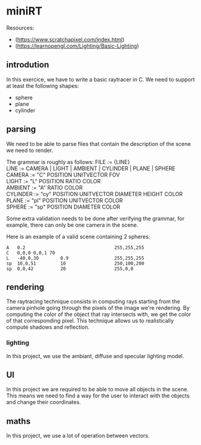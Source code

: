 # miniRT
Resources:
- (https://www.scratchapixel.com/index.html)
- (https://learnopengl.com/Lighting/Basic-Lighting)

## introdution
In this exercice, we have to write a basic raytracer in C.
We need to support at least the following shapes:
- sphere
- plane
- cylinder

## parsing
We need to be able to parse files that contain the description of the scene we
need to render.

The grammar is roughly as follows:
FILE	:=	{LINE}  
LINE	:=	CAMERA | LIGHT | AMBIENT | CYLINDER | PLANE | SPHERE  
CAMERA	:=	"C" POSITION UNITVECTOR FOV  
LIGHT	:=	"L" POSITION RATIO COLOR  
AMBIENT :=	"A" RATIO COLOR  
CYLINDER	:= "cy" POSITION UNITVECTOR DIAMETER HEIGHT COLOR  
PLANE		:= "pl" POSITION UNITVECTOR COLOR  
SPHERE		:= "sp" POSITION DIAMETER COLOR  

Some extra validation needs to be done after verifying the grammar, for example,
there can only be one camera in the scene.

Here is an example of a valid scene containing 2 spheres:
```
A	0.2									255,255,255
C	0,0,0 0,0,1	70
L	-40,0,30		0.9					255,255,255
sp	10,0,51			10					250,100,200
sp	0,0,42			20					255,0,0
```
## rendering
The raytracing technique consists in computing rays starting from the camera
pinhole going through the pixels of the image we're rendering. By computing the
color of the object that ray intersects with, we get the color of that
corresponding pixel.
This technique allows us to realistically compute shadows and reflection.

### lighting
In this project, we use the ambiant, diffuse and specular lighting model.

## UI
In this project we are required to be able to move all objects in the scene.
This means we need to find a way for the user to interact with the objects and
change their coordinates.

## maths
In this project, we use a lot of operation between vectors.

